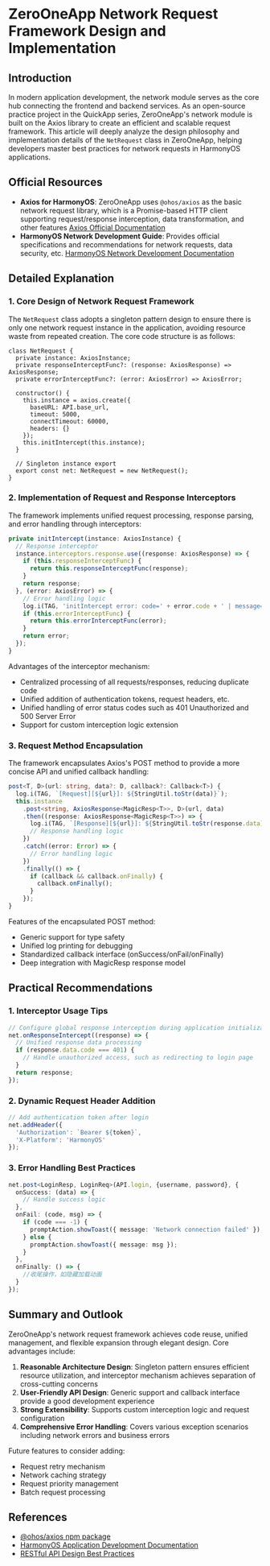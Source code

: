 # ZeroOneApp Network Request Framework Design and Implementation

## Introduction

In modern application development, the network module serves as the core hub connecting the frontend and backend services. As an open-source practice project in the QuickApp series, ZeroOneApp's network module is built on the Axios library to create an efficient and scalable request framework. This article will deeply analyze the design philosophy and implementation details of the `NetRequest` class in ZeroOneApp, helping developers master best practices for network requests in HarmonyOS applications.

## Official Resources

- **Axios for HarmonyOS**: ZeroOneApp uses `@ohos/axios` as the basic network request library, which is a Promise-based HTTP client supporting request/response interception, data transformation, and other features [Axios Official Documentation](https://ohpm.openharmony.cn/#/cn/detail/@ohos%2Faxios)
- **HarmonyOS Network Development Guide**: Provides official specifications and recommendations for network requests, data security, etc. [HarmonyOS Network Development Documentation](https://developer.huawei.com/consumer/cn/doc/harmonyos-guides/http-request)

## Detailed Explanation

### 1. Core Design of Network Request Framework

The `NetRequest` class adopts a singleton pattern design to ensure there is only one network request instance in the application, avoiding resource waste from repeated creation. The core code structure is as follows:

```typescript:common/net/src/main/ets/core/NetRequest.ets
class NetRequest {
  private instance: AxiosInstance;
  private responseInterceptFunc?: (response: AxiosResponse) => AxiosResponse;
  private errorInterceptFunc?: (error: AxiosError) => AxiosError;

  constructor() {
    this.instance = axios.create({
      baseURL: API.base_url,
      timeout: 5000,
      connectTimeout: 60000,
      headers: {}
    });
    this.initIntercept(this.instance);
  }

  // Singleton instance export
  export const net: NetRequest = new NetRequest();
}
```

### 2. Implementation of Request and Response Interceptors

The framework implements unified request processing, response parsing, and error handling through interceptors:

```typescript
private initIntercept(instance: AxiosInstance) {
  // Response interceptor
  instance.interceptors.response.use((response: AxiosResponse) => {
    if (this.responseInterceptFunc) {
      return this.responseInterceptFunc(response);
    }
    return response;
  }, (error: AxiosError) => {
    // Error handling logic
    log.i(TAG, 'initIntercept error: code=' + error.code + ' | message=' + error.message);
    if (this.errorInterceptFunc) {
      return this.errorInterceptFunc(error);
    }
    return error;
  });
}
```

Advantages of the interceptor mechanism:
- Centralized processing of all requests/responses, reducing duplicate code
- Unified addition of authentication tokens, request headers, etc.
- Unified handling of error status codes such as 401 Unauthorized and 500 Server Error
- Support for custom interception logic extension

### 3. Request Method Encapsulation

The framework encapsulates Axios's POST method to provide a more concise API and unified callback handling:

```typescript
post<T, D>(url: string, data?: D, callback?: Callback<T>) {
  log.i(TAG, `[Request][${url}]: ${StringUtil.toStr(data)}`);
  this.instance
    .post<string, AxiosResponse<MagicResp<T>>, D>(url, data)
    .then((response: AxiosResponse<MagicResp<T>>) => {
      log.i(TAG, `[Response][${url}]: ${StringUtil.toStr(response.data)}`);
      // Response handling logic
    })
    .catch((error: Error) => {
      // Error handling logic
    })
    .finally(() => {
      if (callback && callback.onFinally) {
        callback.onFinally();
      }
    });
}
```

Features of the encapsulated POST method:
- Generic support for type safety
- Unified log printing for debugging
- Standardized callback interface (onSuccess/onFail/onFinally)
- Deep integration with MagicResp response model

## Practical Recommendations

### 1. Interceptor Usage Tips

```typescript
// Configure global response interception during application initialization
net.onResponseIntercept((response) => {
  // Unified response data processing
  if (response.data.code === 401) {
    // Handle unauthorized access, such as redirecting to login page
  }
  return response;
});
```

### 2. Dynamic Request Header Addition

```typescript
// Add authentication token after login
net.addHeader({
  'Authorization': `Bearer ${token}`,
  'X-Platform': 'HarmonyOS'
});
```

### 3. Error Handling Best Practices

```typescript
net.post<LoginResp, LoginReq>(API.login, {username, password}, {
  onSuccess: (data) => {
    // Handle success logic
  },
  onFail: (code, msg) => {
    if (code === -1) {
      promptAction.showToast({ message: 'Network connection failed' });
    } else {
      promptAction.showToast({ message: msg });
    }
  },
  onFinally: () => {
    //收尾操作，如隐藏加载动画
  }
});
```

## Summary and Outlook

ZeroOneApp's network request framework achieves code reuse, unified management, and flexible expansion through elegant design. Core advantages include:

1. **Reasonable Architecture Design**: Singleton pattern ensures efficient resource utilization, and interceptor mechanism achieves separation of cross-cutting concerns
2. **User-Friendly API Design**: Generic support and callback interface provide a good development experience
3. **Strong Extensibility**: Supports custom interception logic and request configuration
4. **Comprehensive Error Handling**: Covers various exception scenarios including network errors and business errors

Future features to consider adding:
- Request retry mechanism
- Network caching strategy
- Request priority management
- Batch request processing

## References

- [@ohos/axios npm package](https://ohpm.openharmony.cn/#/cn/detail/@ohos%2Faxios)
- [HarmonyOS Application Development Documentation](https://developer.huawei.com/consumer/cn/doc/harmonyos-guides/http-request)
- [RESTful API Design Best Practices](https://restfulapi.net/)